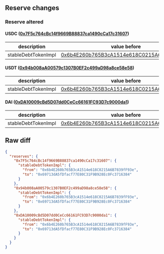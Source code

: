 ## Reserve changes

### Reserve altered

#### USDC ([0x7F5c764cBc14f9669B88837ca1490cCa17c31607](https://optimistic.etherscan.io/address/0x7F5c764cBc14f9669B88837ca1490cCa17c31607))

| description | value before | value after |
| --- | --- | --- |
| stableDebtTokenImpl | [0x6b4E260b765B3cA1514e618C0215A6B7839fF93e](https://optimistic.etherscan.io/address/0x6b4E260b765B3cA1514e618C0215A6B7839fF93e) | [0x69713dA5fDfacf77E80C31F9B928Ec0Fc3716384](https://optimistic.etherscan.io/address/0x69713dA5fDfacf77E80C31F9B928Ec0Fc3716384) |


#### USDT ([0x94b008aA00579c1307B0EF2c499aD98a8ce58e58](https://optimistic.etherscan.io/address/0x94b008aA00579c1307B0EF2c499aD98a8ce58e58))

| description | value before | value after |
| --- | --- | --- |
| stableDebtTokenImpl | [0x6b4E260b765B3cA1514e618C0215A6B7839fF93e](https://optimistic.etherscan.io/address/0x6b4E260b765B3cA1514e618C0215A6B7839fF93e) | [0x69713dA5fDfacf77E80C31F9B928Ec0Fc3716384](https://optimistic.etherscan.io/address/0x69713dA5fDfacf77E80C31F9B928Ec0Fc3716384) |


#### DAI ([0xDA10009cBd5D07dd0CeCc66161FC93D7c9000da1](https://optimistic.etherscan.io/address/0xDA10009cBd5D07dd0CeCc66161FC93D7c9000da1))

| description | value before | value after |
| --- | --- | --- |
| stableDebtTokenImpl | [0x6b4E260b765B3cA1514e618C0215A6B7839fF93e](https://optimistic.etherscan.io/address/0x6b4E260b765B3cA1514e618C0215A6B7839fF93e) | [0x69713dA5fDfacf77E80C31F9B928Ec0Fc3716384](https://optimistic.etherscan.io/address/0x69713dA5fDfacf77E80C31F9B928Ec0Fc3716384) |


## Raw diff

```json
{
  "reserves": {
    "0x7F5c764cBc14f9669B88837ca1490cCa17c31607": {
      "stableDebtTokenImpl": {
        "from": "0x6b4E260b765B3cA1514e618C0215A6B7839fF93e",
        "to": "0x69713dA5fDfacf77E80C31F9B928Ec0Fc3716384"
      }
    },
    "0x94b008aA00579c1307B0EF2c499aD98a8ce58e58": {
      "stableDebtTokenImpl": {
        "from": "0x6b4E260b765B3cA1514e618C0215A6B7839fF93e",
        "to": "0x69713dA5fDfacf77E80C31F9B928Ec0Fc3716384"
      }
    },
    "0xDA10009cBd5D07dd0CeCc66161FC93D7c9000da1": {
      "stableDebtTokenImpl": {
        "from": "0x6b4E260b765B3cA1514e618C0215A6B7839fF93e",
        "to": "0x69713dA5fDfacf77E80C31F9B928Ec0Fc3716384"
      }
    }
  }
}
```
